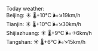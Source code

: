 Today weather:  
Beijing: ☀️   🌡️+10°C 🌬️↘19km/h  
Tianjin: ☀️   🌡️+10°C 🌬️↘30km/h  
Shijiazhuang: ☀️   🌡️+9°C 🌬️→6km/h  
Tangshan: ☀️   🌡️+6°C 🌬️↘15km/h  
